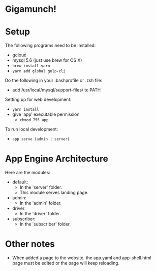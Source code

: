 # Gigamunch!

# Setup
The following programs need to be installed:
  - gcloud
  - mysql 5.6 (just use brew for OS X)
  - `brew install yarn`
  - `yarn add global gulp-cli`

Do the following in your .bashprofile or .zsh file:
  - add /usr/local/mysql/support-files/ to PATH

Setting up for web development:
  - `yarn install`
  - give 'app' executable permission
    - `chmod 755 app`

To run local development:
  - `app serve (admin | server)`

# App Engine Architecture
Here are the modules:
  - default:
    - In the 'server' folder.
    - This module serves landing page.
  - admin:
    - In the 'admin' folder.
  - driver:
    - In the 'driver' folder.
  - subscriber:
    - In the 'subscriber' folder.

# Other notes
  - When added a page to the website, the app.yaml and app-shell.html page must be edited or the page will keep reloading.
